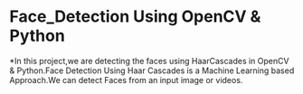 # Face_Detection Using OpenCV & Python

*In this project,we are detecting the faces using HaarCascades in OpenCV & Python.Face Detection Using Haar Cascades is a Machine Learning based Approach.We can detect Faces from an input image or videos.
